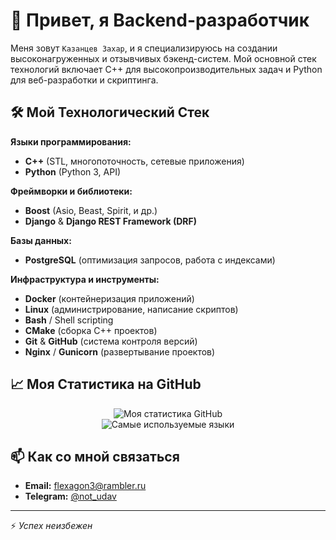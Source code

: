 # 👋 Привет, я Backend-разработчик

Меня зовут `Казанцев Захар`, и я специализируюсь на создании высоконагруженных и отзывчивых бэкенд-систем. Мой основной стек технологий включает C++ для высокопроизводительных задач и Python для веб-разработки и скриптинга.

## 🛠 Мой Технологический Стек

**Языки программирования:**
*   **C++** (STL, многопоточность, сетевые приложения)
*   **Python** (Python 3, API)

**Фреймворки и библиотеки:**
*   **Boost** (Asio, Beast, Spirit, и др.)
*   **Django** & **Django REST Framework (DRF)**

**Базы данных:**
*   **PostgreSQL** (оптимизация запросов, работа с индексами)

**Инфраструктура и инструменты:**
*   **Docker** (контейнеризация приложений)
*   **Linux** (администрирование, написание скриптов)
*   **Bash** / Shell scripting
*   **CMake** (сборка C++ проектов)
*   **Git** & **GitHub** (система контроля версий)
*   **Nginx** / **Gunicorn** (развертывание проектов)

## 📈 Моя Статистика на GitHub

<p align="center">
  <img src="https://github-readme-stats.vercel.app/api?username=Gidrazin&show_icons=true&theme=dark&hide_border=true" alt="Моя статистика GitHub" />
  <br/>
  <img src="https://github-readme-stats.vercel.app/api/top-langs/?username=Gidrazin&layout=compact&theme=dark&hide_border=true" alt="Самые используемые языки" />
</p>

## 📫 Как со мной связаться

*   **Email:** [flexagon3@rambler.ru](mailto:flexagon3@rambler.ru)
*   **Telegram:** [@not_udav](https://t.me/@not_udav)

---
⚡ *Успех неизбежен*
